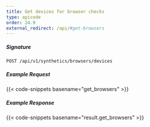 ```yaml
---
title: Get devices for browser checks
type: apicode
order: 24.9
external_redirect: /api/#get-browsers
---
```


##### Signature
`POST /api/v1/synthetics/browsers/devices`

##### Example Request

{{< code-snippets basename="get_browsers" >}}

##### Example Response

{{< code-snippets basename="result.get_browsers" >}}
